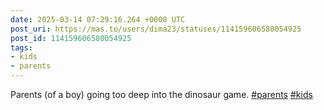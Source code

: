 ```yaml
---
date: 2025-03-14 07:29:16.264 +0000 UTC
post_uri: https://mas.to/users/dima23/statuses/114159606580054925
post_id: 114159606580054925
tags:
- kids
- parents
---
```

Parents (of a boy) going too deep into the dinosaur game. [#parents](https://mas.to/tags/parents) [#kids](https://mas.to/tags/kids)


